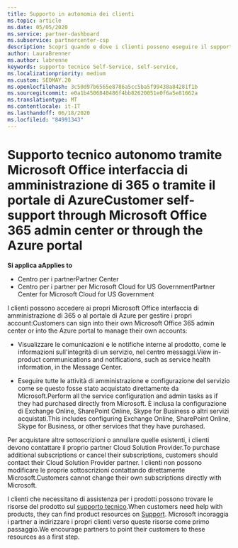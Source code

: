 ```yaml
---
title: Supporto in autonomia dei clienti
ms.topic: article
ms.date: 05/05/2020
ms.service: partner-dashboard
ms.subservice: partnercenter-csp
description: Scopri quando e dove i clienti possono eseguire il supporto autonomo per gestire i propri account e quando devono contattare il proprio partner Cloud Solution Provider.
author: LauraBrenner
ms.author: labrenne
keywords: supporto tecnico Self-Service, self-service,
ms.localizationpriority: medium
ms.custom: SEOMAY.20
ms.openlocfilehash: 3c50d97b6565e8786a5cc5ba5f99438a84281f1b
ms.sourcegitcommit: e0a1b4506840486f4bb82620051e0f6a5e81662a
ms.translationtype: MT
ms.contentlocale: it-IT
ms.lasthandoff: 06/18/2020
ms.locfileid: "84991343"
---
```

# <a name="customer-self-support-through-microsoft-office-365-admin-center-or-through-the-azure-portal"></a><span data-ttu-id="9d31e-104">Supporto tecnico autonomo tramite Microsoft Office interfaccia di amministrazione di 365 o tramite il portale di Azure</span><span class="sxs-lookup"><span data-stu-id="9d31e-104">Customer self-support through Microsoft Office 365 admin center or through the Azure portal</span></span>

<span data-ttu-id="9d31e-105">**Si applica a**</span><span class="sxs-lookup"><span data-stu-id="9d31e-105">**Applies to**</span></span>

-  <span data-ttu-id="9d31e-106">Centro per i partner</span><span class="sxs-lookup"><span data-stu-id="9d31e-106">Partner Center</span></span>
-  <span data-ttu-id="9d31e-107">Centro per i partner per Microsoft Cloud for US Government</span><span class="sxs-lookup"><span data-stu-id="9d31e-107">Partner Center for Microsoft Cloud for US Government</span></span>

<span data-ttu-id="9d31e-108">I clienti possono accedere ai propri Microsoft Office interfaccia di amministrazione di 365 o al portale di Azure per gestire i propri account:</span><span class="sxs-lookup"><span data-stu-id="9d31e-108">Customers can sign into their own Microsoft Office 365 admin center or into the Azure portal to manage their own accounts:</span></span>

-   <span data-ttu-id="9d31e-109">Visualizzare le comunicazioni e le notifiche interne al prodotto, come le informazioni sull'integrità di un servizio, nel centro messaggi.</span><span class="sxs-lookup"><span data-stu-id="9d31e-109">View in-product communications and notifications, such as service health information, in the Message Center.</span></span>

-   <span data-ttu-id="9d31e-110">Eseguire tutte le attività di amministrazione e configurazione del servizio come se questo fosse stato acquistato direttamente da Microsoft.</span><span class="sxs-lookup"><span data-stu-id="9d31e-110">Perform all the service configuration and admin tasks as if they had purchased directly from Microsoft.</span></span> <span data-ttu-id="9d31e-111">È inclusa la configurazione di Exchange Online, SharePoint Online, Skype for Business o altri servizi acquistati.</span><span class="sxs-lookup"><span data-stu-id="9d31e-111">This includes configuring Exchange Online, SharePoint Online, Skype for Business, or other services that they have purchased.</span></span>

<span data-ttu-id="9d31e-112">Per acquistare altre sottoscrizioni o annullare quelle esistenti, i clienti devono contattare il proprio partner Cloud Solution Provider.</span><span class="sxs-lookup"><span data-stu-id="9d31e-112">To purchase additional subscriptions or cancel their subscriptions, customers should contact their Cloud Solution Provider partner.</span></span> <span data-ttu-id="9d31e-113">I clienti non possono modificare le proprie sottoscrizioni contattando direttamente Microsoft.</span><span class="sxs-lookup"><span data-stu-id="9d31e-113">Customers cannot change their own subscriptions directly with Microsoft.</span></span>

<span data-ttu-id="9d31e-114">I clienti che necessitano di assistenza per i prodotti possono trovare le risorse del prodotto sul [supporto tecnico](https://partnercenter.microsoft.com/partner/support).</span><span class="sxs-lookup"><span data-stu-id="9d31e-114">When customers need help with products, they can find product resources on [Support](https://partnercenter.microsoft.com/partner/support).</span></span> <span data-ttu-id="9d31e-115">Microsoft incoraggia i partner a indirizzare i propri clienti verso queste risorse come primo passaggio.</span><span class="sxs-lookup"><span data-stu-id="9d31e-115">We encourage partners to point their customers to these resources as a first step.</span></span>

 

 



